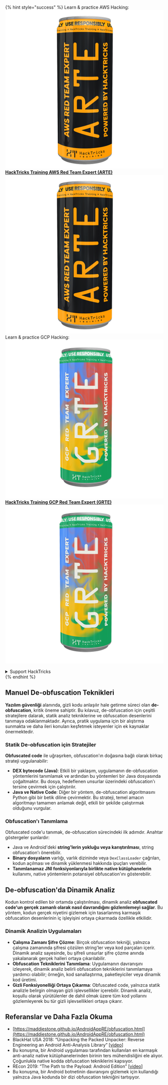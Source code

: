{% hint style="success" %}
Learn & practice AWS Hacking:<img src="/.gitbook/assets/arte.png" alt="" data-size="line">[**HackTricks Training AWS Red Team Expert (ARTE)**](https://training.hacktricks.xyz/courses/arte)<img src="/.gitbook/assets/arte.png" alt="" data-size="line">\
Learn & practice GCP Hacking: <img src="/.gitbook/assets/grte.png" alt="" data-size="line">[**HackTricks Training GCP Red Team Expert (GRTE)**<img src="/.gitbook/assets/grte.png" alt="" data-size="line">](https://training.hacktricks.xyz/courses/grte)

<details>

<summary>Support HackTricks</summary>

* Check the [**subscription plans**](https://github.com/sponsors/carlospolop)!
* **Join the** 💬 [**Discord group**](https://discord.gg/hRep4RUj7f) or the [**telegram group**](https://t.me/peass) or **follow** us on **Twitter** 🐦 [**@hacktricks\_live**](https://twitter.com/hacktricks\_live)**.**
* **Share hacking tricks by submitting PRs to the** [**HackTricks**](https://github.com/carlospolop/hacktricks) and [**HackTricks Cloud**](https://github.com/carlospolop/hacktricks-cloud) github repos.

</details>
{% endhint %}

## Manuel **De-obfuscation Teknikleri**

**Yazılım güvenliği** alanında, gizli kodu anlaşılır hale getirme süreci olan **de-obfuscation**, kritik öneme sahiptir. Bu kılavuz, de-obfuscation için çeşitli stratejilere dalarak, statik analiz tekniklerine ve obfuscation desenlerini tanımaya odaklanmaktadır. Ayrıca, pratik uygulama için bir alıştırma sunmakta ve daha ileri konuları keşfetmek isteyenler için ek kaynaklar önermektedir.

### **Statik De-obfuscation için Stratejiler**

**Obfuscated code** ile uğraşırken, obfuscation'ın doğasına bağlı olarak birkaç strateji uygulanabilir:

- **DEX bytecode (Java)**: Etkili bir yaklaşım, uygulamanın de-obfuscation yöntemlerini tanımlamak ve ardından bu yöntemleri bir Java dosyasında çoğaltmaktır. Bu dosya, hedeflenen unsurlar üzerindeki obfuscation'ı tersine çevirmek için çalıştırılır.
- **Java ve Native Code**: Diğer bir yöntem, de-obfuscation algoritmasını Python gibi bir betik diline çevirmektir. Bu strateji, temel amacın algoritmayı tamamen anlamak değil, etkili bir şekilde çalıştırmak olduğunu vurgular.

### **Obfuscation'ı Tanımlama**

Obfuscated code'u tanımak, de-obfuscation sürecindeki ilk adımdır. Anahtar göstergeler şunlardır:

- Java ve Android'deki **string'lerin yokluğu veya karıştırılması**, string obfuscation'ı önerebilir.
- **Binary dosyaların** varlığı, varlık dizininde veya `DexClassLoader` çağrıları, kodun açılması ve dinamik yüklenmesi hakkında ipuçları verebilir.
- **Tanımlanamaz JNI fonksiyonlarıyla birlikte native kütüphanelerin** kullanımı, native yöntemlerin potansiyel obfuscation'ını gösterebilir.

## **De-obfuscation'da Dinamik Analiz**

Kodun kontrol edilen bir ortamda çalıştırılması, dinamik analiz **obfuscated code'un gerçek zamanlı olarak nasıl davrandığını gözlemlemeyi sağlar**. Bu yöntem, kodun gerçek niyetini gizlemek için tasarlanmış karmaşık obfuscation desenlerinin iç işleyişini ortaya çıkarmada özellikle etkilidir.

### **Dinamik Analizin Uygulamaları**

- **Çalışma Zamanı Şifre Çözme**: Birçok obfuscation tekniği, yalnızca çalışma zamanında şifresi çözülen string'ler veya kod parçaları içerir. Dinamik analiz sayesinde, bu şifreli unsurlar şifre çözme anında yakalanarak gerçek halleri ortaya çıkarılabilir.
- **Obfuscation Tekniklerini Tanımlama**: Uygulamanın davranışını izleyerek, dinamik analiz belirli obfuscation tekniklerini tanımlamaya yardımcı olabilir; örneğin, kod sanallaştırma, paketleyiciler veya dinamik kod üretimi.
- **Gizli Fonksiyonelliği Ortaya Çıkarma**: Obfuscated code, yalnızca statik analizle belirgin olmayan gizli işlevsellikler içerebilir. Dinamik analiz, koşullu olarak yürütülenler de dahil olmak üzere tüm kod yollarını gözlemleyerek bu tür gizli işlevsellikleri ortaya çıkarır.

## Referanslar ve Daha Fazla Okuma
* [https://maddiestone.github.io/AndroidAppRE/obfuscation.html](https://maddiestone.github.io/AndroidAppRE/obfuscation.html)
* BlackHat USA 2018: “Unpacking the Packed Unpacker: Reverse Engineering an Android Anti-Analysis Library” \[[video](https://www.youtube.com/watch?v=s0Tqi7fuOSU)]
* Bu konuşma, bir Android uygulaması tarafından kullanılan en karmaşık anti-analiz native kütüphanelerinden birinin ters mühendisliğini ele alıyor. Çoğunlukla native kodda obfuscation tekniklerini kapsıyor.
* REcon 2019: “The Path to the Payload: Android Edition” \[[video](https://recon.cx/media-archive/2019/Session.005.Maddie_Stone.The_path_to_the_payload_Android_Edition-J3ZnNl2GYjEfa.mp4)]
* Bu konuşma, bir Android botnetinin davranışını gizlemek için kullandığı yalnızca Java kodunda bir dizi obfuscation tekniğini tartışıyor.
